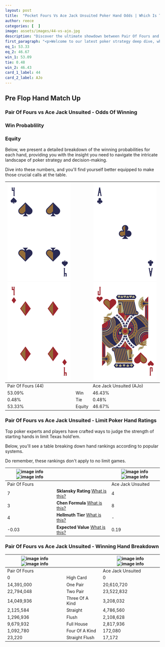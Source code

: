 ```yaml
---
layout: post
title:  "Pocket Fours Vs Ace Jack Unsuited Poker Hand Odds | Which Is The Better Hand In Poker? A Complete Guide"
author: reece
categories: [  ]
image: assets/images/44-vs-ajo.jpg
description: "Discover the ultimate showdown between Pair Of Fours and Ace Jack Unsuited in poker! Uncover the odds, strategies, and scenarios where one hand triumphs over the other. Get ready to up your poker game with this thrilling analysis."
first_paragraph: "<p>Welcome to our latest poker strategy deep dive, where we're pitting two distinct hands against each other in a high-stakes showdown: Pair Of Fours vs Ace Jack Unsuited.</p><p>In the dynamic world of poker, every decision counts, and knowing which hand holds the upper hand is key to your success at the table.</p><p>In this article, we'll dissect these two hands, explore the scenarios where one dominates the other, and equip you with the knowledge to make strategic choices that can tip the odds in your favor.</p><p>Get ready to unravel the intriguing dynamics of these poker hands and elevate your game to new heights.</p>"
eq_1: 53.33
eq_2: 46.67
win_1: 53.09
tie: 0.48
win_2: 46.43
card_1_label: 44
card_2_label: AJo
---
```




[comment]: # (sp0)

## Pre Flop Hand Match Up

<div class="table hand-ratings" markdown="1"> 



### Pair Of Fours vs Ace Jack Unsuited - Odds Of Winning


  
<div class="row graphs"> 
<div class="col-lg-6">
    <h3>Win Probablility</h3>
    <canvas id="WinChart"></canvas>
</div>
<div class="col-lg-6">
    <h3>Equity</h3>
    <canvas id="EquityChart"></canvas>
</div>
</div>

  Below, we present a detailed breakdown of the winning probabilities for each hand, providing you with the insight you need to navigate the intricate landscape of poker strategy and decision-making. 

Dive into these numbers, and you'll find yourself better equipped to make those crucial calls at the table.


    
| ![image info](assets/images/hand1/4.png) ![image info](assets/images/hand1/4o.png) |  | ![image info](assets/images/hand2/a.png) ![image info](assets/images/hand2/jo.png) |
| -------- | -------- | -------- |
| Pair Of Fours (44) |  | Ace Jack Unsuited (AJo) |
| 53.09% | Win | 46.43% |
| 0.48% | Tie | 0.48% |
| 53.33% | Equity | 46.67% |




[comment]: # (sp1)



### Pair Of Fours vs Ace Jack Unsuited - Limit Poker Hand Ratings

Top poker experts and players have crafted ways to judge the strength of starting hands in limit Texas hold'em. 

Below, you'll see a table breaking down hand rankings according to popular systems. 

Do remember, these rankings don't apply to no limit games.


    
| ![image info](https://www.riverpairs.com/assets/images/hand1/4.png) ![image info](https://www.riverpairs.com/assets/images/hand1/4o.png) |  | ![image info](https://www.riverpairs.com/assets/images/hand2/a.png) ![image info](https://www.riverpairs.com/assets/images/hand2/jo.png) |
| -------- | -------- | -------- |
| Pair Of Fours |  | Ace Jack Unsuited |
| 7 | **Sklansky Rating** [What is this?](/sklansky-rating-explained) | 4 |
| 3 | **Chen Formula** [What is this?](/chen-formula-explained) | 8 |
| 4 | **Hellmuth Tier** [What is this?](/Hellmuth-tier-explained) | - |
| -0.03 | **Expected Value** [What is this?](/expected-value-explained) | 0.19 |




[comment]: # (sp2)



### Pair Of Fours vs Ace Jack Unsuited - Winning Hand Breakdown


    
| ![image info](https://www.riverpairs.com/assets/images/hand1/4.png) ![image info](https://www.riverpairs.com/assets/images/hand1/4o.png) |  | ![image info](https://www.riverpairs.com/assets/images/hand2/a.png) ![image info](https://www.riverpairs.com/assets/images/hand2/jo.png) |
| -------- | -------- | -------- |
| Pair Of Fours |  | Ace Jack Unsuited |
| 0 | High Card | 0 |
| 14,391,000 | One Pair | 20,610,720 |
| 22,794,048 | Two Pair | 23,522,832 |
| 14,049,936 | Three Of A Kind | 3,208,032 |
| 2,125,584 | Straight | 4,786,560 |
| 1,296,936 | Flush | 2,108,628 |
| 9,679,932 | Full House | 2,817,936 |
| 1,092,780 | Four Of A Kind | 172,080 |
| 23,220 | Straight Flush | 17,172 |




[comment]: # (sp3)



</div>

[comment]: # (sp4)



[comment]: # (sp5)

